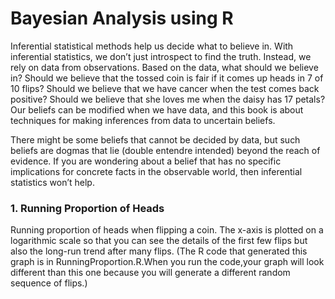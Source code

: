 # Bayesian Analysis using R
Inferential statistical methods help us decide what to believe in. With inferential statistics,
we don’t just introspect to find the truth. Instead, we rely on data from observations. Based
on the data, what should we believe in? Should we believe that the tossed coin is fair if
it comes up heads in 7 of 10 flips? Should we believe that we have cancer when the test
comes back positive? Should we believe that she loves me when the daisy has 17 petals?
Our beliefs can be modified when we have data, and this book is about techniques for
making inferences from data to uncertain beliefs.

There might be some beliefs that cannot be decided by data, but such beliefs are dogmas
that lie (double entendre intended) beyond the reach of evidence. If you are wondering
about a belief that has no specific implications for concrete facts in the observable world,
then inferential statistics won’t help.

### 1. Running Proportion of Heads
Running proportion of heads when flipping a coin. The x-axis is plotted on a logarithmic scale so that you can see the details of the first few flips but also the long-run trend
after many flips. (The R code that generated this graph is in RunningProportion.R.When you run the code,your graph will look different than this one because you will generate a different random sequence of flips.)

